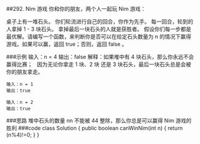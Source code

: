 ##292. Nim 游戏
你和你的朋友，两个人一起玩 Nim 游戏：

桌子上有一堆石头。
你们轮流进行自己的回合，你作为先手。
每一回合，轮到的人拿掉 1 - 3 块石头。
拿掉最后一块石头的人就是获胜者。
假设你们每一步都是最优解。请编写一个函数，来判断你是否可以在给定石头数量为 n 的情况下赢得游戏。如果可以赢，返回 true；否则，返回 false 。

###示例
    输入：n = 4
    输出：false 
    解释：如果堆中有 4 块石头，那么你永远不会赢得比赛；
         因为无论你拿走 1 块、2 块 还是 3 块石头，最后一块石头总是会被你的朋友拿走。
    
    输入：n = 1
    输出：true
    
    输入：n = 2
    输出：true    
###思路
    堆中石头的数量 nn 不能被 44 整除，那么你总是可以赢得 Nim 游戏的胜利
###code
    class Solution {
        public boolean canWinNim(int n) {
            return (n%4)!=0;
        }
    }
